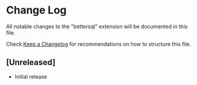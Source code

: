 # Change Log

All notable changes to the "bettersql" extension will be documented in this file.

Check [Keep a Changelog](http://keepachangelog.com/) for recommendations on how to structure this file.

## [Unreleased]

- Initial release